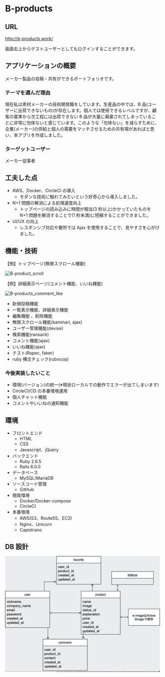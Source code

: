 # B-products

## URL

http://b-products.work/

画面右上からゲストユーザーとしてもログインすることができます。

## アプリケーションの概要

メーカー製品の投稿・共有ができるポートフォリオです。

### テーマを選んだ理由

現在私は素材メーカーの技術開発職をしています。生産品の中では、B 品(ユーザーに出荷できないもの)が存在します。個人では使用できるレベルですが、顧客の基準から次工程には出荷できない B 品が大量に廃棄されてしまっていることに非常に勿体ないと感じています。このような「勿体ない」を減らすために、企業(メーカー)の供給と個人の需要をマッチさせるための共有場があればと思い、本アプリを作成しました。

### ターゲットユーザー

メーカー従事者

## 工夫した点

- AWS、Docker、CircleCI の導入
  - モダンな技術に触れてみたいという好奇心から導入しました。
- N+1 問題の解消による処理速度向上
  - トップページの読み込みに時間が相当(3 秒以上)かかっていたものを N+1 問題を解消することで(1 秒未満)に短縮することができました。
- UI/UX の向上
  - レスポンシブ対応や要所では Ajax を使用することで、見やすさを心がけました。

## 機能・技術

【例】トップページ(無限スクロール機能)

![B-product_scroll](https://user-images.githubusercontent.com/74055138/108619758-4224de80-746a-11eb-8339-88d0047c12c5.gif)

【例】詳細表示ページ(コメント機能、いいね機能)

![B-products_comment_like](https://user-images.githubusercontent.com/74055138/108619938-ae541200-746b-11eb-9c56-8e83a99bed59.gif)

- 新規投稿機能
- 一覧表示機能、詳細表示機能
- 編集機能 、削除機能
- 無限スクロール機能(kaminari, ajax)
- ユーザー管理機能(devise)
- 検索機能(ransack)
- コメント機能(ajax)
- いいね機能(ajax)
- テスト(Rspec, faker)
- ruby 構文チェック(rubocop)

### 今後実装したいこと

- 環境(バージョン)の統一(※現状ローカルでの動作でエラーが出てしまいます)
- CircleCI/CD の本番環境運用
- 個人チャット機能
- コメントやいいねの通知機能

## 環境

- フロントエンド
  - HTML
  - CSS
  - Javascript、jQuery
- バックエンド
  - Ruby 2.6.5
  - Rails 6.0.0
- データベース
  - MySQL/MariaDB
- ソースコード管理
  - GitHub
- 開発環境
  - Docker/Docker-compose
  - CircleCI
- 本番環境
  - AWS(S3、Route5S、EC2)
  - Nginx、Unicorn
  - Capistrano

## DB 設計

![](2021-02-21-16-12-17.png)
